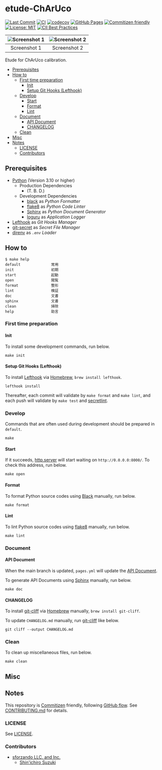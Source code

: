 # etude-ChArUco

<!-- Badges -->
[![Last Commit](https://img.shields.io/github/last-commit/shin-sforzando/etude-ChArUco)](https://github.com/shin-sforzando/etude-ChArUco/graphs/commit-activity)
[![CI](https://github.com/shin-sforzando/etude-ChArUco/actions/workflows/ci.yml/badge.svg)](https://github.com/shin-sforzando/etude-ChArUco/actions/workflows/ci.yml)
[![codecov](https://codecov.io/gh/shin-sforzando/etude-ChArUco/branch/main/graph/badge.svg?token=TDCVLUJ4RF)](https://codecov.io/gh/shin-sforzando/etude-ChArUco)
[![GitHub Pages](https://github.com/shin-sforzando/etude-ChArUco/actions/workflows/pages.yml/badge.svg)](https://shin-sforzando.github.io/etude-ChArUco/)
[![Commitizen friendly](https://img.shields.io/badge/commitizen-friendly-brightgreen.svg)](http://commitizen.github.io/cz-cli/)
[![License: MIT](https://img.shields.io/badge/License-MIT-blue.svg)](https://opensource.org/licenses/MIT)
[![CII Best Practices](https://bestpractices.coreinfrastructure.org/projects/6067/badge)](https://bestpractices.coreinfrastructure.org/projects/6067)

<!-- Screenshots -->
| ![Screenshot 1](https://placehold.jp/32/3d4070/ffffff/720x480.png?text=Screenshot%201) | ![Screenshot 2](https://placehold.jp/32/703d40/ffffff/720x480.png?text=Screenshot%202) |
|:--------------------------------------------------------------------------------------:|:--------------------------------------------------------------------------------------:|
|                                      Screenshot 1                                      |                                      Screenshot 2                                      |

<!-- Synopsis -->
Etude for ChArUco calibration.

<!-- TOC -->
- [Prerequisites](#prerequisites)
- [How to](#how-to)
  - [First time preparation](#first-time-preparation)
    - [Init](#init)
    - [Setup Git Hooks (Lefthook)](#setup-git-hooks-lefthook)
  - [Develop](#develop)
    - [Start](#start)
    - [Format](#format)
    - [Lint](#lint)
  - [Document](#document)
    - [API Document](#api-document)
    - [CHANGELOG](#changelog)
  - [Clean](#clean)
- [Misc](#misc)
- [Notes](#notes)
  - [LICENSE](#license)
  - [Contributors](#contributors)

## Prerequisites

- [Python](https://www.python.org) (Version 3.10 or higher)
  - Production Dependencies
    - (T. B. D.)
  - Development Dependencies
    - [black](https://github.com/psf/black) as *Python Formatter*
    - [flake8](https://pypi.org/project/flake8/) as *Python Code Linter*
    - [Sphinx](https://www.sphinx-doc.org/) as *Python Document Generator*
    - [loguru](https://github.com/Delgan/loguru) as *Application Logger*
- [Lefthook](https://github.com/evilmartians/lefthook) as *Git Hooks Manager*
- [git-secret](https://git-secret.io/) as *Secret File Manager*
- [direnv](https://direnv.net) as *`.env` Loader*

## How to

```shell
$ make help
default              常用
init                 初期
start                起動
open                 閲覧
format               整形
lint                 検証
doc                  文書
sphinx               文書
clean                掃除
help                 助言
```

### First time preparation

#### Init

To install some development commands, run below.

```shell
make init
```

#### Setup Git Hooks (Lefthook)

To install [Lefthook](https://github.com/evilmartians/lefthook) via [Homebrew](https://brew.sh), `brew install lefthook`.

```shell
lefthook install
```

Thereafter, each commit will validate by `make format` and `make lint`, and each push will validate by `make test` and [secretlint](https://github.com/secretlint/secretlint).

### Develop

Commands that are often used during development should be prepared in `default`.

```shell
make
```

#### Start

If it succeeds, [http.server](https://docs.python.org/3/library/http.server.html) will start waiting on `http://0.0.0.0:8000/`.
To check this address, run below.

```shell
make open
```

#### Format

To format Python source codes using [Black](https://github.com/psf/black) manually, run below.

```shell
make format
```

#### Lint

To lint Python source codes using [flake8](https://pypi.org/project/flake8/) manually, run below.

```shell
make lint
```

### Document

#### API Document

When the main branch is updated, `pages.yml` will update the [API Document](https://shin-sforzando.github.io/etude-ChArUco/).

To generate API Documents using [Sphinx](https://www.sphinx-doc.org/) manually, run below.

```shell
make doc
```

#### CHANGELOG

To install [git-cliff](https://github.com/orhun/git-cliff) via [Homebrew](https://brew.sh) manually, `brew install git-cliff`.

To update `CHANGELOG.md` manually, run [git-cliff](https://github.com/orhun/git-cliff) like below.

```shell
git cliff --output CHANGELOG.md
```

### Clean

To clean up miscellaneous files, run below.

```shell
make clean
```

## Misc

## Notes

This repository is [Commitizen](https://commitizen.github.io/cz-cli/) friendly, following [GitHub flow](https://docs.github.com/en/get-started/quickstart/github-flow).
See [CONTRIBUTING.md](./CONTRIBUTING.md) for details.

### LICENSE

See [LICENSE](LICENSE).

### Contributors

- [sforzando LLC. and Inc.](https://sforzando.co.jp/)
  - [Shin'ichiro Suzuki](https://github.com/shin-sforzando)
